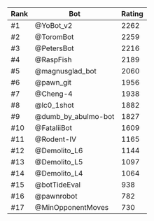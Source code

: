 Rank|Bot|Rating
---|---|---
#1|@YoBot_v2|2262
#2|@ToromBot|2259
#3|@PetersBot|2216
#4|@RaspFish|2189
#5|@magnusglad_bot|2060
#6|@pawn_git|1956
#7|@Cheng-4|1938
#8|@lc0_1shot|1882
#9|@dumb_by_abulmo-bot|1827
#10|@FataliiBot|1609
#11|@Rodent-IV|1165
#12|@Demolito_L6|1144
#13|@Demolito_L5|1097
#14|@Demolito_L4|1064
#15|@botTideEval|938
#16|@pawnrobot|782
#17|@MinOpponentMoves|730
